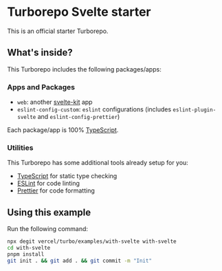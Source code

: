 # Turborepo Svelte starter

This is an official starter Turborepo.

## What's inside?

This Turborepo includes the following packages/apps:

### Apps and Packages

- `web`: another [svelte-kit](https://kit.svelte.dev/) app
- `eslint-config-custom`: `eslint` configurations (includes `eslint-plugin-svelte` and `eslint-config-prettier`)

Each package/app is 100% [TypeScript](https://www.typescriptlang.org/).

### Utilities

This Turborepo has some additional tools already setup for you:

- [TypeScript](https://www.typescriptlang.org/) for static type checking
- [ESLint](https://eslint.org/) for code linting
- [Prettier](https://prettier.io) for code formatting

## Using this example

Run the following command:

```sh
npx degit vercel/turbo/examples/with-svelte with-svelte
cd with-svelte
pnpm install
git init . && git add . && git commit -m "Init"
```
